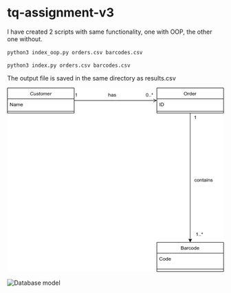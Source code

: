 # tq-assignment-v3

I have created 2 scripts with same functionality, one with OOP, the other one without.

```
python3 index_oop.py orders.csv barcodes.csv
```

```
python3 index.py orders.csv barcodes.csv
```

The output file is saved in the same directory as results.csv

![Class diagram](tiqets.png)

![Database model](tiqets._db.png)
